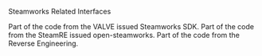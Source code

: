 Steamworks Related Interfaces

Part of the code from the VALVE issued Steamworks SDK.
Part of the code from the SteamRE issued open-steamworks.
Part of the code from the Reverse Engineering.